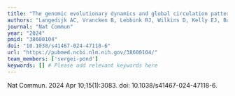 ```yaml
---
title: "The genomic evolutionary dynamics and global circulation patterns of respiratory syncytial virus"
authors: "Langedijk AC, Vrancken B, Lebbink RJ, Wilkins D, Kelly EJ, Baraldi E, Mascareñas de Los Santos AH, Danilenko DM, Choi EH, Palomino MA, Chi H, Keller C, Cohen R, Papenburg J, Pernica J, Greenough A, Richmond P, Martinón-Torres F, Heikkinen T, Stein RT, Hosoya M, Nunes MC, Verwey C, Evers A, Kragten-Tabatabaie L, Suchard MA, Kosakovsky Pond SL, Poletto C, Colizza V, Lemey P, Bont LJ; INFORM-RSV Study Group."
journal: "Nat Commun"
year: "2024"
pmid: "38600104"
doi: "10.1038/s41467-024-47118-6"
url: "https://pubmed.ncbi.nlm.nih.gov/38600104/"
team_members: ['sergei-pond']
keywords: [] # Please add relevant keywords here
---
```

Nat Commun. 2024 Apr 10;15(1):3083. doi: 10.1038/s41467-024-47118-6.